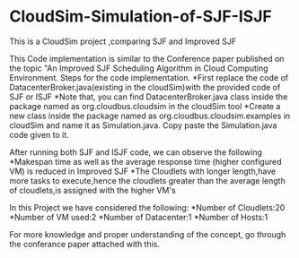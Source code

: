 # CloudSim-Simulation-of-SJF-ISJF
This is a CloudSim project ,comparing SJF and Improved SJF

This Code implementation is similar to the Conference paper published on the topic "An Improved SJF Scheduling Algorithm in Cloud Computing Environment.
Steps for the code implementation.
*First replace the code of DatacenterBroker.java(existing in the cloudSim)with the provided code of SJF or ISJF
*Note that, you can find DatacenterBroker.java class inside the package named as org.cloudbus.cloudsim in the cloudSim tool 
*Create a new class inside the package named as org.cloudbus.cloudsim.examples in cloudSim and name it as Simulation.java. Copy paste the Simulation.java code given to it.

After running both SJF and ISJF code, we can observe the following
*Makespan time as well as the average response time (higher configured VM) is reduced in Improved SJF
*The Cloudlets with longer length,have more tasks to execute,hence the cloudlets greater than the average length of cloudlets,is assigned with the higher VM's

In this Project we have considered the following:
*Number of Cloudlets:20
*Number of VM used:2
*Number of Datacenter:1
*Number of Hosts:1

For more knowledge and proper understanding of the concept, go through the conferance paper attached with this.


